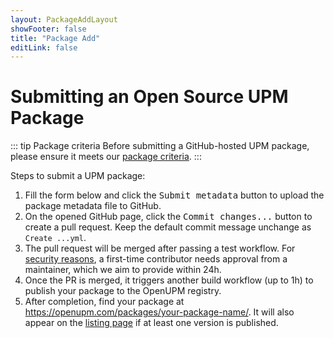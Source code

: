 ```yaml
---
layout: PackageAddLayout
showFooter: false
title: "Package Add"
editLink: false
---
```


# Submitting an Open Source UPM Package

::: tip Package criteria
Before submitting a GitHub-hosted UPM package, please ensure it meets our [package criteria](/docs/adding-upm-package#upm-package-criteria).
:::

Steps to submit a UPM package:

1. Fill the form below and click the <kbd>Submit metadata</kbd> button to upload the package metadata file to GitHub.
2. On the opened GitHub page, click the <kbd>Commit changes...</kbd> button to create a pull request. Keep the default commit message unchange as `Create ...yml`.
3. The pull request will be merged after passing a test workflow. For [security reasons](https://github.blog/2021-04-22-github-actions-update-helping-maintainers-combat-bad-actors/), a first-time contributor needs approval from a maintainer, which we aim to provide within 24h.
4. Once the PR is merged, it triggers another build workflow (up to 1h) to publish your package to the OpenUPM registry.
5. After completion, find your package at https://openupm.com/packages/your-package-name/. It will also appear on the [listing page](/packages?sort=time) if at least one version is published.
